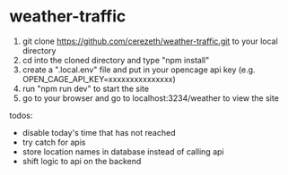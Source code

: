 # weather-traffic
1. git clone https://github.com/cerezeth/weather-traffic.git to your local directory
2. cd into the cloned directory and type "npm install"
3. create a ".local.env" file and put in your opencage api key (e.g. OPEN_CAGE_API_KEY=xxxxxxxxxxxxxxx)
4. run "npm run dev" to start the site
5. go to your browser and go to localhost:3234/weather to view the site


todos:
- disable today's time that has not reached
- try catch for apis
- store location names in database instead of calling api
- shift logic to api on the backend
